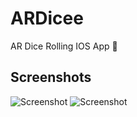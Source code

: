 # ARDicee
AR Dice Rolling IOS App 🎲

## Screenshots

![Screenshot](https://github.com/Rohan-cod/ARDicee/blob/master/Screenshots/NDice.PNG)
![Screenshot](https://github.com/Rohan-cod/ARDicee/blob/master/Screenshots/YDice.PNG)

